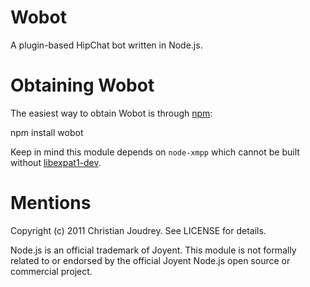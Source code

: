# Wobot

A plugin-based HipChat bot written in Node.js.

# Obtaining Wobot

The easiest way to obtain Wobot is through [npm](http://npmjs.org/):

  npm install wobot

Keep in mind this module depends on `node-xmpp` which cannot be built without [libexpat1-dev](http://packages.debian.org/search?keywords=libexpat1-dev).

# Mentions

Copyright (c) 2011 Christian Joudrey. See LICENSE for details.

Node.js is an official trademark of Joyent. This module is not formally related to or endorsed by the official Joyent Node.js open source or commercial project.
